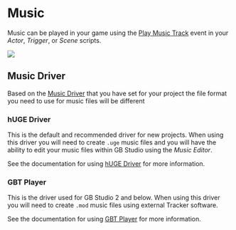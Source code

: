# Music

Music can be played in your game using the [Play Music Track](/docs/scripting/#music-events) event in your *Actor*, *Trigger*, or *Scene* scripts.

<img src="/img/events/music-play-v3.png" className="event-preview" />

## Music Driver

Based on the [Music Driver](/docs/settings/#music-driver) that you have set for your project the file format you need to use for music files will be different

### hUGE Driver

This is the default and recommended driver for new projects. When using this driver you will need to create `.uge` music files and you will have the ability to edit your music files within GB Studio using the _Music Editor_.

See the documentation for using [hUGE Driver](/docs/music-huge) for more information.

### GBT Player

This is the driver used for GB Studio 2 and below. When using this driver you will need to create `.mod` music files using external Tracker software.

See the documentation for using [GBT Player](/docs/music-gbt) for more information.
